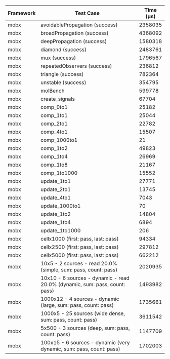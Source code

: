 | Framework | Test Case | Time (μs) |
| --- | --- | --- |
| mobx | avoidablePropagation (success) | 2358035 |
| mobx | broadPropagation (success) | 4368092 |
| mobx | deepPropagation (success) | 1580318 |
| mobx | diamond (success) | 2483761 |
| mobx | mux (success) | 1796567 |
| mobx | repeatedObservers (success) | 236812 |
| mobx | triangle (success) | 782364 |
| mobx | unstable (success) | 354795 |
| mobx | molBench | 599778 |
| mobx | create_signals | 67704 |
| mobx | comp_0to1 | 25182 |
| mobx | comp_1to1 | 25044 |
| mobx | comp_2to1 | 22782 |
| mobx | comp_4to1 | 15507 |
| mobx | comp_1000to1 | 21 |
| mobx | comp_1to2 | 49823 |
| mobx | comp_1to4 | 26969 |
| mobx | comp_1to8 | 21167 |
| mobx | comp_1to1000 | 15552 |
| mobx | update_1to1 | 27771 |
| mobx | update_2to1 | 13745 |
| mobx | update_4to1 | 7043 |
| mobx | update_1000to1 | 70 |
| mobx | update_1to2 | 14804 |
| mobx | update_1to4 | 6894 |
| mobx | update_1to1000 | 206 |
| mobx | cellx1000 (first: pass, last: pass) | 94334 |
| mobx | cellx2500 (first: pass, last: pass) | 297812 |
| mobx | cellx5000 (first: pass, last: pass) | 662212 |
| mobx | 10x5 - 2 sources - read 20.0% (simple, sum: pass, count: pass) | 2020935 |
| mobx | 10x10 - 6 sources - dynamic - read 20.0% (dynamic, sum: pass, count: pass) | 1493982 |
| mobx | 1000x12 - 4 sources - dynamic (large, sum: pass, count: pass) | 1735661 |
| mobx | 1000x5 - 25 sources (wide dense, sum: pass, count: pass) | 3611542 |
| mobx | 5x500 - 3 sources (deep, sum: pass, count: pass) | 1147709 |
| mobx | 100x15 - 6 sources - dynamic (very dynamic, sum: pass, count: pass) | 1702003 |
